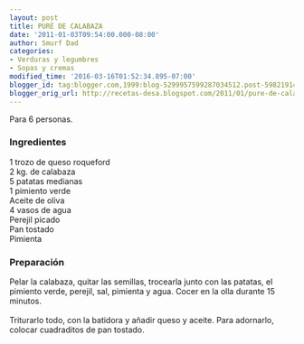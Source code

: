 ```yaml
---
layout: post
title: PURÉ DE CALABAZA
date: '2011-01-03T09:54:00.000-08:00'
author: Smurf Dad
categories:
- Verduras y legumbres
- Sopas y cremas
modified_time: '2016-03-16T01:52:34.895-07:00'
blogger_id: tag:blogger.com,1999:blog-5299957599287034512.post-598219148501950492
blogger_orig_url: http://recetas-desa.blogspot.com/2011/01/pure-de-calabaza.html
---
```


Para 6 personas.<br /><h3>Ingredientes</h3>1 trozo de queso roqueford<br />2 kg. de calabaza<br />5 patatas medianas<br />1 pimiento verde<br />Aceite de oliva<br />4 vasos de agua<br />Perejil picado<br />Pan tostado<br />Pimienta<br /><h3>Preparación</h3>Pelar la calabaza, quitar las semillas, trocearla junto con las patatas, el pimiento verde, perejil, sal, pimienta y agua. Cocer en la olla durante 15 minutos.<br /><br />Triturarlo todo, con la batidora y añadir queso y aceite. Para adornarlo, colocar cuadraditos de pan tostado.